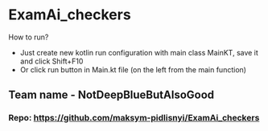 # ExamAi_checkers

How to run?
* Just create new kotlin run configuration with main class MainKT, save it and click Shift+F10
* Or click run button in Main.kt file (on the left from the main function)

## Team name - **NotDeepBlueButAlsoGood**

### Repo: https://github.com/maksym-pidlisnyi/ExamAi_checkers